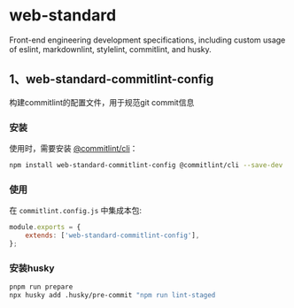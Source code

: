 # web-standard
Front-end engineering development specifications, including custom usage of eslint, markdownlint, stylelint, commitlint, and husky.


## 1、web-standard-commitlint-config
构建commitlint的配置文件，用于规范git commit信息

### 安装

使用时，需要安装 [@commitlint/cli](https://www.npmjs.com/package/@commitlint/cli)：

```bash
npm install web-standard-commitlint-config @commitlint/cli --save-dev
```

### 使用

在 `commitlint.config.js` 中集成本包:

```javascript
module.exports = {
	extends: ['web-standard-commitlint-config'],
};
```
### 安装husky
```bash
pnpm run prepare
npx husky add .husky/pre-commit "npm run lint-staged
```